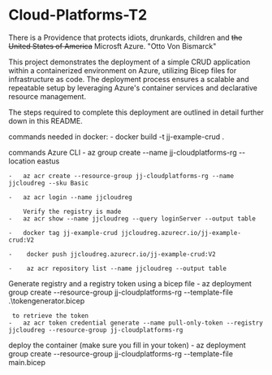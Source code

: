 # Cloud-Platforms-T2

There is a Providence that protects idiots, drunkards, children and ~~the United States of America~~ Microsft Azure.
"Otto Von Bismarck"

This project demonstrates the deployment of a simple CRUD application within a containerized environment on Azure, utilizing Bicep files for infrastructure as code. The deployment process ensures a scalable and repeatable setup by leveraging Azure's container services and declarative resource management.

The steps required to complete this deployment are outlined in detail further down in this README.



commands needed in docker:
    -    docker build -t jj-example-crud .

commands Azure CLI
    -   az group create --name jj-cloudplatforms-rg --location eastus

    -   az acr create --resource-group jj-cloudplatforms-rg --name jjcloudreg --sku Basic

    -   az acr login --name jjcloudreg

        Verify the registry is made
    -   az acr show --name jjcloudreg --query loginServer --output table

    -   docker tag jj-example-crud jjcloudreg.azurecr.io/jj-example-crud:V2

    -    docker push jjcloudreg.azurecr.io/jj-example-crud:V2

    -    az acr repository list --name jjcloudreg --output table


Generate registry and a registry token using a bicep file
    -   az deployment group create --resource-group jj-cloudplatforms-rg  --template-file .\tokengenerator.bicep

     to retrieve the token
    -   az acr token credential generate --name pull-only-token --registry jjcloudreg --resource-group jj-cloudplatforms-rg


deploy the container (make sure you fill in your token)
    -   az deployment group create --resource-group jj-cloudplatforms-rg  --template-file main.bicep